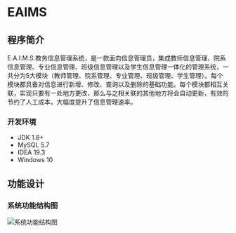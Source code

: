 # EAIMS

## 程序简介
E.A.I.M.S.教务信息管理系统，是一款面向信息管理员，集成教师信息管理、院系信息管理、专业信息管理、班级信息管理以及学生信息管理一体化的管理系统，一共分为5大模块（教师管理、院系管理、专业管理、班级管理、学生管理）。每个模块都具备对信息进行新增、修改、查询以及删除的基础功能。每个模块都相互关联，实现只要有一处地方更改，那么与之相关联的其他地方将会自动更新，有效的节约了人工成本，大幅度提升了信息管理速率。    

### 开发环境
- JDK 1.8+
- MySQL 5.7
- IDEA 19.3
- Windows 10

## 功能设计

### 系统功能结构图
![系统功能结构图](https://github.com/sourceice/EAIMS/blob/master/src/pres/zfy/eaims/images/%E7%B3%BB%E7%BB%9F%E5%8A%9F%E8%83%BD%E7%BB%93%E6%9E%84%E5%9B%BE.png?raw=true "系统功能结构图")
